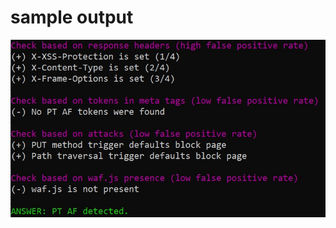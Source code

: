 # sample output
![alt \A text](https://github.com/supereldar/ptafrecon/blob/master/readme.jpg?raw=true)
